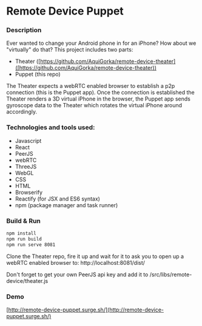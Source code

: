 # Remote Device Puppet

### Description
Ever wanted to change your Android phone in for an iPhone?
How about we "virtually" do that?
This project includes two parts:
* Theater ([https://github.com/AquiGorka/remote-device-theater]([https://github.com/AquiGorka/remote-device-theater))
* Puppet (this repo)

The Theater expects a webRTC enabled browser to establish a p2p connection (this is the Puppet app). Once the connection is established the Theater renders a 3D virtual iPhone in the browser, the Puppet app sends gyroscope data to the Theater which rotates the virtual iPhone around accordingly.

### Technologies and tools used:

* Javascript
* React
* PeerJS
* webRTC
* ThreeJS
* WebGL
* CSS
* HTML
* Browserify
* Reactify (for JSX and ES6 syntax)
* npm (package manager and task runner)

### Build & Run
```sh
npm install
npm run build
npm run serve 8081
```
Clone the Theater repo, fire it up and wait for it to ask you to open up a webRTC enabled browser to: http://localhost:8081/dist/

Don't forget to get your own PeerJS api key and add it to /src/libs/remote-device/theater.js

### Demo
[http://remote-device-puppet.surge.sh/](http://remote-device-puppet.surge.sh/)